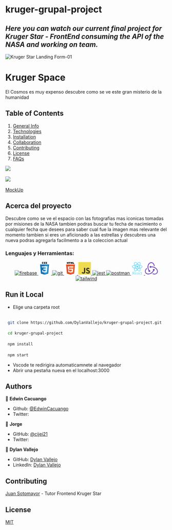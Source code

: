 # kruger-grupal-project
## _Here you can watch our current final project for Kruger Star - FrontEnd consuming the API of the NASA and working on team._
![Kruger Star Landing Form-01](https://user-images.githubusercontent.com/99937413/212567644-b988ed80-77de-44bf-a479-986531d02add.png)

<h1>Kruger Space</h1>

El Cosmos es muy expenso descubre como se ve este gran misterio de la humanidad 


## Table of Contents
1. [General Info](#acerca-del-proyecto)
2. [Technologies](#lenguajes-y-herramientas)
3. [Installation](#run-it-local)
4. [Collaboration](#authors)
5. [Contributing](#contributing)
6. [License](#license)
7. [FAQs](#faqs)

<img src="https://img.shields.io/badge/MADEWITH-React-1572B6?style=for-the-badge&logo=React" height="30" />   
  <p align="left">
   <img src="https://img.shields.io/badge/STATUS-EN%20DESAROLLO-green">
</p>

[MockUp](https://excalidraw.com/#room=23f893dbf1698e60bbc1,y4d1JmKQ_WhEqQKFUlbVzw)

## Acerca del proyecto 
Descubre como se ve el espacio con las fotografias mas iconicas tomadas por misiones de la NASA tambien podras buscar tu fecha de nacimiento o cualquier fecha que desees 
para saber cual fue la imagen mas relevante del momento tambien si eres un aficionado a las estrellas y descubres una nueva podras agregarla facilmento a a la coleccion actual  

<h3 align="left">Lenguajes y Herramientas:</h3>  
  <p align="center"> 
    <a href="https://firebase.google.com/" target="_blank" rel="noreferrer"> <img src="https://www.vectorlogo.zone/logos/firebase/firebase-icon.svg" alt="firebase" width="40" height="40"/> </a> 
    <a href="https://www.w3schools.com/css/" target="_blank" rel="noreferrer"> <img src="https://raw.githubusercontent.com/devicons/devicon/master/icons/css3/css3-original-wordmark.svg" alt="css3" width="40" height="40"/> </a>  
    <a href="https://git-scm.com/" target="_blank" rel="noreferrer"> <img src="https://www.vectorlogo.zone/logos/git-scm/git-scm-icon.svg" alt="git" width="40" height="40"/> </a> 
    <a href="https://www.w3.org/html/" target="_blank" rel="noreferrer"> <img src="https://raw.githubusercontent.com/devicons/devicon/master/icons/html5/html5-original-wordmark.svg" alt="html5" width="40" height="40"/> </a> 
    <a href="https://developer.mozilla.org/en-US/docs/Web/JavaScript" target="_blank" rel="noreferrer"> <img src="https://raw.githubusercontent.com/devicons/devicon/master/icons/javascript/javascript-original.svg" alt="javascript" width="40" height="40"/> </a> 
    <a href="https://jestjs.io" target="_blank" rel="noreferrer"> <img src="https://www.vectorlogo.zone/logos/jestjsio/jestjsio-icon.svg" alt="jest" width="40" height="40"/> </a> 
    <a href="https://postman.com" target="_blank" rel="noreferrer"> <img src="https://www.vectorlogo.zone/logos/getpostman/getpostman-icon.svg" alt="postman" width="40" height="40"/> </a> 
    <a href="https://reactjs.org/" target="_blank" rel="noreferrer"> <img src="https://raw.githubusercontent.com/devicons/devicon/master/icons/react/react-original-wordmark.svg" alt="react" width="40" height="40"/> </a> 
    <a href="https://redux.js.org" target="_blank" rel="noreferrer"> <img src="https://raw.githubusercontent.com/devicons/devicon/master/icons/redux/redux-original.svg" alt="redux" width="40" height="40"/> </a> 
    <a href="https://tailwindcss.com/" target="_blank" rel="noreferrer"> <img src="https://www.vectorlogo.zone/logos/tailwindcss/tailwindcss-icon.svg" alt="tailwind" width="40" height="40"/> </a> 
  </p>
  
  
  ## Run it Local 
  
  - Elige una carpeta root

```bash

 git clone https://github.com/DylanVallejo/kruger-grupal-project.git

 cd kruger-grupal-project

 npm install 
 
 npm start 

```
  - Vscode te redirigira automaticamnete al navegador 
  - Abrir una pestaña nueva en el localhost:3000
  
  
  
  ## Authors
👤 **Edwin Cacuango**
- Github: [@EdwinCacuango](https://github.com/EdwinCacuango)
- Twitter: 

👤 **Jorge**

- GitHub: [@cijei21](https://github.com/jeici21)
- Twitter: 

👤 **Dylan Vallejo**

- GitHub: [Dylan Vallejo](https://github.com/DylanVallejo)
- LinkedIn: [Dylan Vallejo](https://www.linkedin.com/in/dylan-vallejo)

## Contributing

[Juan Sotomayor](https://github.com/Juanse7793) - Tutor Frontend Kruger Star


## License

[MIT](https://choosealicense.com/licenses/mit/)



